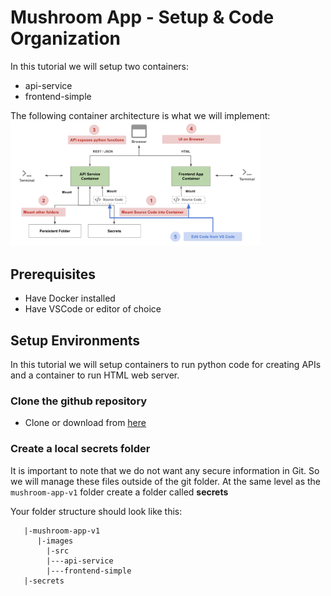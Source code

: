 # Mushroom App - Setup & Code Organization

In this tutorial we will setup two containers:
* api-service
* frontend-simple

The following container architecture is what we will implement:
<img src="images/container-architecture.png"  width="400">

## Prerequisites
* Have Docker installed
* Have VSCode or editor of choice

## Setup Environments
In this tutorial we will setup containers to run python code for creating APIs and a container to run HTML web server.


### Clone the github repository
- Clone or download from [here](https://github.com/dlops-io/mushroom-app-v1)

### Create a local **secrets** folder

It is important to note that we do not want any secure information in Git. So we will manage these files outside of the git folder. At the same level as the `mushroom-app-v1` folder create a folder called **secrets**

Your folder structure should look like this:
```
   |-mushroom-app-v1
      |-images
        |-src
        |---api-service
        |---frontend-simple
   |-secrets
```
